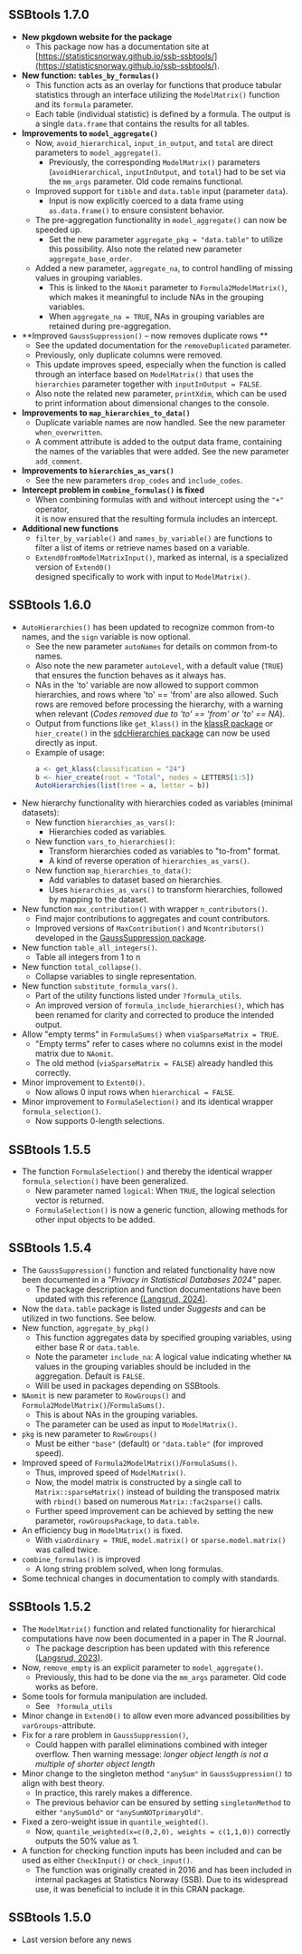 
## SSBtools 1.7.0 
* **New pkgdown website for the package**  
  - This package now has a documentation site at [https://statisticsnorway.github.io/ssb-ssbtools/](https://statisticsnorway.github.io/ssb-ssbtools/).
* **New function: `tables_by_formulas()`**  
  - This function acts as an overlay for functions that produce tabular statistics 
    through an interface utilizing the `ModelMatrix()` function and its `formula` parameter. 
  - Each table (individual statistic) is defined by a formula. The output is a single `data.frame` 
    that contains the results for all tables.
* **Improvements to `model_aggregate()`**  
  - Now, `avoid_hierarchical`, `input_in_output`, and `total` are direct parameters to `model_aggregate()`.  
    - Previously, the corresponding `ModelMatrix()` parameters (`avoidHierarchical`, `inputInOutput`, and `total`) 
      had to be set via the `mm_args` parameter. Old code remains functional.  
  - Improved support for `tibble` and `data.table` input (parameter `data`).  
    - Input is now explicitly coerced to a data frame using `as.data.frame()` to ensure consistent behavior.  
  - The pre-aggregation functionality in `model_aggregate()` can now be speeded up.  
    - Set the new parameter `aggregate_pkg = "data.table"` to utilize this possibility. 
    Also note the related new parameter `aggregate_base_order`.  
  - Added a new parameter, `aggregate_na`, to control handling of missing values in grouping variables.  
    - This is linked to the `NAomit` parameter to `Formula2ModelMatrix()`, 
      which makes it meaningful to include NAs in the grouping variables.  
    - When `aggregate_na = TRUE`, NAs in grouping variables are retained during pre-aggregation.  
* **Improved `GaussSuppression()` – now removes duplicate rows **  
  - See the updated documentation for the `removeDuplicated` parameter.  
  - Previously, only duplicate columns were removed.   
  - This update improves speed, especially when the function is called through an interface 
    based on `ModelMatrix()` that uses the `hierarchies` parameter together with `inputInOutput = FALSE`.  
  - Also note the related new parameter, `printXdim`, which can be used to print 
    information about dimensional changes to the console.   
* **Improvements to `map_hierarchies_to_data()`**  
  - Duplicate variable names are now handled. See the new parameter `when_overwritten`.  
  - A comment attribute is added to the output data frame, containing the names of 
    the variables that were added.  See the new parameter `add_comment`.  
* **Improvements to `hierarchies_as_vars()`**  
  - See the new parameters `drop_codes` and `include_codes`.  
* **Intercept problem in `combine_formulas()` is fixed**  
  - When combining formulas with and without intercept using the `"+"` operator,  
    it is now ensured that the resulting formula includes an intercept.  
* **Additional new functions**  
  - `filter_by_variable()` and `names_by_variable()` are functions to  
    filter a list of items or retrieve names based on a variable.  
  - `Extend0fromModelMatrixInput()`, marked as internal, is a specialized version of `Extend0()`  
    designed specifically to work with input to `ModelMatrix()`. 
    

## SSBtools 1.6.0
* `AutoHierarchies()` has been updated to recognize common from-to names, 
    and the `sign` variable is now optional.
  - See the new parameter `autoNames` for details on common from-to names.
  - Also note the new parameter `autoLevel`, with a default value (`TRUE`) 
    that ensures the function behaves as it always has.
  - NAs in the 'to' variable are now allowed to support common hierarchies, 
    and rows where 'to' == 'from' are also allowed. 
    Such rows are removed before processing the hierarchy, with a warning when relevant 
    (*Codes removed due to 'to' == 'from' or 'to' == NA*).
  - Output from functions like `get_klass()` in the 
    [klassR package](https://cran.r-project.org/package=klassR) 
    or `hier_create()` in the 
    [sdcHierarchies package](https://cran.r-project.org/package=sdcHierarchies) 
    can now be used directly as input. 
  - Example of usage:
    ```r
    a <- get_klass(classification = "24")
    b <- hier_create(root = "Total", nodes = LETTERS[1:5])
    AutoHierarchies(list(tree = a, letter = b))
    ```
* New hierarchy functionality with hierarchies coded as variables (minimal datasets):
  - New function `hierarchies_as_vars()`: 
    - Hierarchies coded as variables.
  - New function `vars_to_hierarchies()`: 
    - Transform hierarchies coded as variables to "to-from" format. 
    - A kind of reverse operation of `hierarchies_as_vars()`. 
  - New function `map_hierarchies_to_data()`: 
    - Add variables to dataset based on hierarchies.
    - Uses `hierarchies_as_vars()` to transform hierarchies, followed by mapping to the dataset. 
* New function `max_contribution()` with wrapper `n_contributors()`.
  - Find major contributions to aggregates and count contributors.
  - Improved versions of `MaxContribution()` and `Ncontributors()` developed in the 
    [GaussSuppression package](https://cran.r-project.org/package=GaussSuppression).
* New function `table_all_integers()`.
  -  Table all integers from 1 to n
* New function `total_collapse()`.
  - Collapse variables to single representation.
* New function `substitute_formula_vars()`.
  - Part of the utility functions listed under `?formula_utils`.
  - An improved version of `formula_include_hierarchies()`, which has been renamed for clarity 
    and corrected to produce the intended output.
* Allow "empty terms" in `FormulaSums()` when `viaSparseMatrix = TRUE`.
  - "Empty terms" refer to cases where no columns exist in the model matrix due to `NAomit`.
  - The old method (`viaSparseMatrix = FALSE`) already handled this correctly.
* Minor improvement to `Extent0()`.
  - Now allows 0 input rows when `hierarchical = FALSE`.
* Minor improvement to `FormulaSelection()` and its identical wrapper `formula_selection()`.
  - Now supports 0-length selections.


## SSBtools	1.5.5
* The function `FormulaSelection()` and thereby the identical wrapper `formula_selection()` have been generalized.
  - New parameter named `logical`: When `TRUE`, the logical selection vector is returned.
  - `FormulaSelection()` is now a generic function, allowing methods for other input objects to be added.


## SSBtools	1.5.4
* The `GaussSuppression()` function and related functionality have now been documented in a *"Privacy in Statistical Databases 2024"* paper. 
  - The package description and function documentations have been updated with this reference [(Langsrud, 2024)](https://doi.org/10.1007/978-3-031-69651-0_6). 
* Now the `data.table` package is listed under *Suggests* and can be utilized in two functions.
  See below.
* New function, `aggregate_by_pkg()`
  - This function aggregates data by specified grouping variables, using either base R or `data.table`.
  - Note the parameter `include_na`: A logical value indicating whether `NA` values in the grouping variables should be included in the aggregation. Default is `FALSE`.
  - Will be used in packages depending on SSBtools.
* `NAomit` is new parameter to `RowGroups()` and `Formula2ModelMatrix()`/`FormulaSums()`.
  - This is about NAs in the grouping variables.
  - The parameter can be used as input to `ModelMatrix()`.
* `pkg` is new parameter to `RowGroups()`
  - Must be either `"base"` (default)  or `"data.table"` (for improved speed). 
* Improved speed of `Formula2ModelMatrix()`/`FormulaSums()`.
  - Thus, improved speed of `ModelMatrix()`. 
  - Now, the model matrix is constructed by a single call to `Matrix::sparseMatrix()` 
    instead of building the transposed matrix with `rbind()` based on numerous `Matrix::fac2sparse()` calls.
  - Further speed improvement can be achieved by setting the new parameter, `rowGroupsPackage`, to `data.table`.
* An efficiency bug in `ModelMatrix()` is fixed.
  - With `viaOrdinary = TRUE`, `model.matrix()` or `sparse.model.matrix()` was called twice. 
* `combine_formulas()` is improved
  - A long string problem solved, when long formulas. 
* Some technical changes in documentation to comply with standards.  

  
  

## SSBtools	1.5.2
* The `ModelMatrix()` function and related functionality for hierarchical computations have now been documented in a paper in The R Journal. 
  - The package description has been updated with this reference [(Langsrud, 2023)](https://doi.org/10.32614/RJ-2023-088).
* Now, `remove_empty` is an explicit parameter to `model_aggregate()`. 
  - Previously, this had to be done via the `mm_args` parameter. Old code works as before.
* Some tools for formula manipulation are included.
  - See ` ?formula_utils`
* Minor change in `Extend0()` to allow even more advanced possibilities by `varGroups`-attribute. 
* Fix for a rare problem in `GaussSuppression()`, 
  - Could happen with parallel eliminations combined with integer overflow.
  Then warning message:  *longer object length is not a multiple of shorter object length*
* Minor change to the singleton method `"anySum"` in `GaussSuppression()` to align with best theory.
  - In practice, this rarely makes a difference.
  - The previous behavior can be ensured by setting `singletonMethod` to either `"anySumOld"` or `"anySumNOTprimaryOld"`.
* Fixed a zero-weight issue in `quantile_weighted()`. 
  - Now, `quantile_weighted(x=c(0,2,0), weights = c(1,1,0))` correctly outputs the 50% value as 1.  
* A function for checking function inputs has been included and can be used as either `CheckInput()` or `check_input()`.
  -   The function was originally created in 2016 and has been included in internal packages at Statistics Norway (SSB). Due to its widespread use, it was beneficial to include it in this CRAN package.

## SSBtools	1.5.0

* Last version before any news
